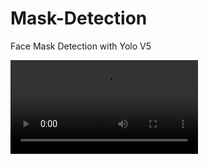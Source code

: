 # Mask-Detection
Face Mask Detection with Yolo V5


<video src = "https://github.com/rahulk15/images/blob/main/vlc-record-2021-07-20-14h25m11s-output.mp4-.mp4" alt="command">
